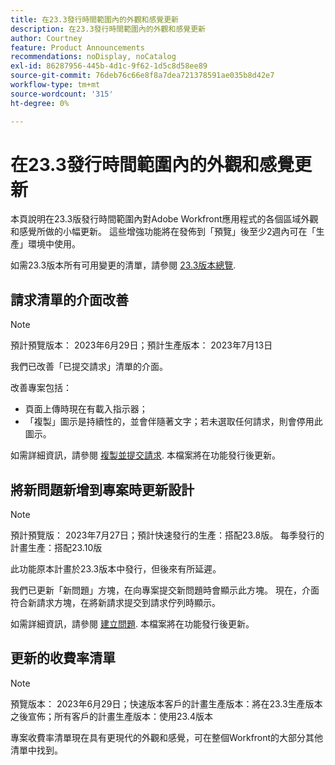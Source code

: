 ```yaml
---
title: 在23.3發行時間範圍內的外觀和感覺更新
description: 在23.3發行時間範圍內的外觀和感覺更新
author: Courtney
feature: Product Announcements
recommendations: noDisplay, noCatalog
exl-id: 86287956-445b-4d1c-9f62-1d5c8d58ee89
source-git-commit: 76deb76c66e8f8a7dea721378591ae035b8d42e7
workflow-type: tm+mt
source-wordcount: '315'
ht-degree: 0%

---
```


# 在23.3發行時間範圍內的外觀和感覺更新

本頁說明在23.3版發行時間範圍內對Adobe Workfront應用程式的各個區域外觀和感覺所做的小幅更新。 這些增強功能將在發佈到「預覽」後至少2週內可在「生產」環境中使用。

如需23.3版本所有可用變更的清單，請參閱 [23.3版本總覽](/help/quicksilver/product-announcements/product-releases/23.3-release-activity/23-3-release-overview.md).

## 請求清單的介面改善

>[!NOTE]
>
>預計預覽版本： 2023年6月29日；預計生產版本： 2023年7月13日

我們已改善「已提交請求」清單的介面。

改善專案包括：

* 頁面上傳時現在有載入指示器；
* 「複製」圖示是持續性的，並會伴隨著文字；若未選取任何請求，則會停用此圖示。

如需詳細資訊，請參閱 [複製並提交請求](/help/quicksilver/manage-work/requests/create-requests/copy-and-submit-requests.md). 本檔案將在功能發行後更新。

## 將新問題新增到專案時更新設計

>[!NOTE]
>
>預計預覽版： 2023年7月27日；預計快速發行的生產：搭配23.8版。 每季發行的計畫生產：搭配23.10版
>
>此功能原本計畫於23.3版本中發行，但後來有所延遲。

我們已更新「新問題」方塊，在向專案提交新問題時會顯示此方塊。 現在，介面符合新請求方塊，在將新請求提交到請求佇列時顯示。

如需詳細資訊，請參閱 [建立問題](../../../manage-work/issues/manage-issues/create-issues.md). 本檔案將在功能發行後更新。

## 更新的收費率清單

>[!NOTE]
>
>預覽版本： 2023年6月29日；快速版本客戶的計畫生產版本：將在23.3生產版本之後宣佈；所有客戶的計畫生產版本：使用23.4版本

專案收費率清單現在具有更現代的外觀和感覺，可在整個Workfront的大部分其他清單中找到。
